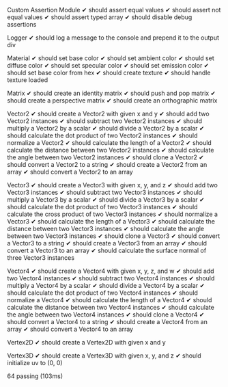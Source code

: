 

  Custom Assertion Module
    ✔ should assert equal values
    ✔ should assert not equal values
    ✔ should assert typed array
    ✔ should disable debug assertions

  Logger
    ✔ should log a message to the console and prepend it to the output div

  Material
    ✔ should set base color
    ✔ should set ambient color
    ✔ should set diffuse color
    ✔ should set specular color
    ✔ should set emission color
    ✔ should set base color from hex
    ✔ should create texture
    ✔ should handle texture loaded

  Matrix
    ✔ should create an identity matrix
    ✔ should push and pop matrix
    ✔ should create a perspective matrix
    ✔ should create an orthographic matrix

  Vector2
    ✔ should create a Vector2 with given x and y
    ✔ should add two Vector2 instances
    ✔ should subtract two Vector2 instances
    ✔ should multiply a Vector2 by a scalar
    ✔ should divide a Vector2 by a scalar
    ✔ should calculate the dot product of two Vector2 instances
    ✔ should normalize a Vector2
    ✔ should calculate the length of a Vector2
    ✔ should calculate the distance between two Vector2 instances
    ✔ should calculate the angle between two Vector2 instances
    ✔ should clone a Vector2
    ✔ should convert a Vector2 to a string
    ✔ should create a Vector2 from an array
    ✔ should convert a Vector2 to an array

  Vector3
    ✔ should create a Vector3 with given x, y, and z
    ✔ should add two Vector3 instances
    ✔ should subtract two Vector3 instances
    ✔ should multiply a Vector3 by a scalar
    ✔ should divide a Vector3 by a scalar
    ✔ should calculate the dot product of two Vector3 instances
    ✔ should calculate the cross product of two Vector3 instances
    ✔ should normalize a Vector3
    ✔ should calculate the length of a Vector3
    ✔ should calculate the distance between two Vector3 instances
    ✔ should calculate the angle between two Vector3 instances
    ✔ should clone a Vector3
    ✔ should convert a Vector3 to a string
    ✔ should create a Vector3 from an array
    ✔ should convert a Vector3 to an array
    ✔ should calculate the surface normal of three Vector3 instances

  Vector4
    ✔ should create a Vector4 with given x, y, z, and w
    ✔ should add two Vector4 instances
    ✔ should subtract two Vector4 instances
    ✔ should multiply a Vector4 by a scalar
    ✔ should divide a Vector4 by a scalar
    ✔ should calculate the dot product of two Vector4 instances
    ✔ should normalize a Vector4
    ✔ should calculate the length of a Vector4
    ✔ should calculate the distance between two Vector4 instances
    ✔ should calculate the angle between two Vector4 instances
    ✔ should clone a Vector4
    ✔ should convert a Vector4 to a string
    ✔ should create a Vector4 from an array
    ✔ should convert a Vector4 to an array

  Vertex2D
    ✔ should create a Vertex2D with given x and y

  Vertex3D
    ✔ should create a Vertex3D with given x, y, and z
    ✔ should initialize uv to (0, 0)


  64 passing (103ms)

